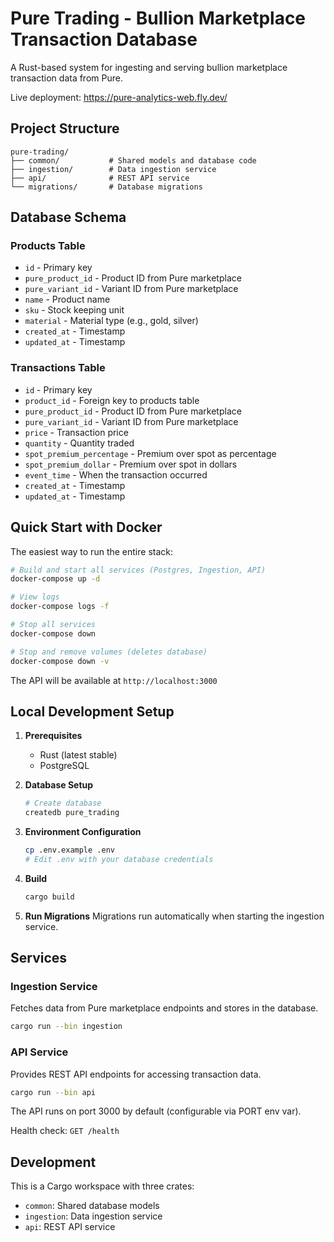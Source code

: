 # Pure Trading - Bullion Marketplace Transaction Database

A Rust-based system for ingesting and serving bullion marketplace transaction data from Pure.

Live deployment: https://pure-analytics-web.fly.dev/

## Project Structure

```
pure-trading/
├── common/           # Shared models and database code
├── ingestion/        # Data ingestion service
├── api/              # REST API service
└── migrations/       # Database migrations
```

## Database Schema

### Products Table
- `id` - Primary key
- `pure_product_id` - Product ID from Pure marketplace
- `pure_variant_id` - Variant ID from Pure marketplace
- `name` - Product name
- `sku` - Stock keeping unit
- `material` - Material type (e.g., gold, silver)
- `created_at` - Timestamp
- `updated_at` - Timestamp

### Transactions Table
- `id` - Primary key
- `product_id` - Foreign key to products table
- `pure_product_id` - Product ID from Pure marketplace
- `pure_variant_id` - Variant ID from Pure marketplace
- `price` - Transaction price
- `quantity` - Quantity traded
- `spot_premium_percentage` - Premium over spot as percentage
- `spot_premium_dollar` - Premium over spot in dollars
- `event_time` - When the transaction occurred
- `created_at` - Timestamp
- `updated_at` - Timestamp

## Quick Start with Docker

The easiest way to run the entire stack:

```bash
# Build and start all services (Postgres, Ingestion, API)
docker-compose up -d

# View logs
docker-compose logs -f

# Stop all services
docker-compose down

# Stop and remove volumes (deletes database)
docker-compose down -v
```

The API will be available at `http://localhost:3000`

## Local Development Setup

1. **Prerequisites**
   - Rust (latest stable)
   - PostgreSQL

2. **Database Setup**
   ```bash
   # Create database
   createdb pure_trading
   ```

3. **Environment Configuration**
   ```bash
   cp .env.example .env
   # Edit .env with your database credentials
   ```

4. **Build**
   ```bash
   cargo build
   ```

5. **Run Migrations**
   Migrations run automatically when starting the ingestion service.

## Services

### Ingestion Service
Fetches data from Pure marketplace endpoints and stores in the database.

```bash
cargo run --bin ingestion
```

### API Service
Provides REST API endpoints for accessing transaction data.

```bash
cargo run --bin api
```

The API runs on port 3000 by default (configurable via PORT env var).

Health check: `GET /health`

## Development

This is a Cargo workspace with three crates:
- `common`: Shared database models
- `ingestion`: Data ingestion service
- `api`: REST API service
